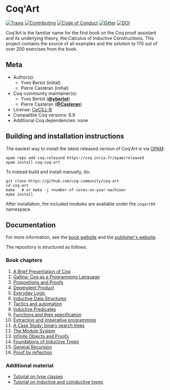 # Coq'Art

[![Travis][travis-shield]][travis-link]
[![Contributing][contributing-shield]][contributing-link]
[![Code of Conduct][conduct-shield]][conduct-link]
[![Gitter][gitter-shield]][gitter-link]
[![DOI][doi-shield]][doi-link]

[travis-shield]: https://travis-ci.com/coq-community/coq-art.svg?branch=master
[travis-link]: https://travis-ci.com/coq-community/coq-art/builds

[contributing-shield]: https://img.shields.io/badge/contributions-welcome-%23f7931e.svg
[contributing-link]: https://github.com/coq-community/manifesto/blob/master/CONTRIBUTING.md

[conduct-shield]: https://img.shields.io/badge/%E2%9D%A4-code%20of%20conduct-%23f15a24.svg
[conduct-link]: https://github.com/coq-community/manifesto/blob/master/CODE_OF_CONDUCT.md

[gitter-shield]: https://img.shields.io/badge/chat-on%20gitter-%23c1272d.svg
[gitter-link]: https://gitter.im/coq-community/Lobby

[doi-shield]: https://zenodo.org/badge/DOI/10.1007/978-3-662-07964-5.svg
[doi-link]: https://doi.org/10.1007/978-3-662-07964-5

Coq'Art is the familiar name for the first book on the Coq proof assistant
and its underlying theory, the Calculus of Inductive Constructions.
This project contains the source of all examples and the solution to 170
out of over 200 exercises from the book.



## Meta

- Author(s):
  - Yves Bertot (initial)
  - Pierre Castéran (initial)
- Coq-community maintainer(s):
  - Yves Bertot ([**@ybertot**](https://github.com/ybertot))
  - Pierre Castéran ([**@Casteran**](https://github.com/Casteran))
- License: [CeCILL-B](LICENSE)
- Compatible Coq versions: 8.9
- Additional Coq dependencies: none

## Building and installation instructions

The easiest way to install the latest released version of Coq'Art
is via [OPAM](https://opam.ocaml.org/doc/Install.html):

```shell
opam repo add coq-released https://coq.inria.fr/opam/released
opam install coq-coq-art
```

To instead build and install manually, do:

``` shell
git clone https://github.com/coq-community/coq-art
cd coq-art
make   # or make -j <number-of-cores-on-your-machine>
make install
```

After installation, the included modules are available under
the `coqart89` namespace.


## Documentation

For more information, see the [book website][book-url]
and the [publisher's website][publisher-url].

The repository is structured as follows.

### Book chapters

1. [A Brief Presentation of Coq](ch1_overview)
2. [Gallina: Coq as a Programming Language](ch2_types_expressions)
3. [Propositions and Proofs](ch3_propositions_proofs)
4. [Dependent Product](ch4_dependent_product)
5. [Everyday Logic](ch5_everydays_logic)
6. [Inductive Data Structures](ch5_everydays_logic)
7. [Tactics and automation](ch5_everydays_logic)
8. [Inductive Predicates](ch8_inductive_predicates)
9. [Functions and their specification](ch9_function_specification)
10. [Extraction and imperative programming](ch10_extraction_and_imperative_programs)
11. [A Case Study: binary search trees](ch11_search_trees)
12. [The Module System](ch12_modules)
13. [Infinite Objects and Proofs](ch13_co_inductive_types)
14. [Foundations of Inductive Types](ch14_fundations_of_inductive_types)
15. [General Recursion](ch15_general_recursion)
16. [Proof by reflection](ch16_proof_by_reflection)

### Additional material

- [Tutorial on type classes](tutorial_type_classes)
- [Tutorial on inductive and coinductive types](tutorial_inductive_co_inductive_types)

[book-url]: http://www.labri.fr/perso/casteran/CoqArt/
[publisher-url]: https://www.springer.com/gp/book/9783540208549
